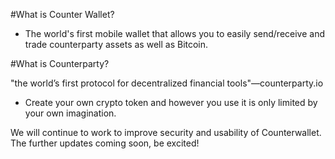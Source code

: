 #What is Counter Wallet?
- The world's first mobile wallet that allows you to easily send/receive and trade counterparty assets as well as Bitcoin.

#What is Counterparty?

"the world’s first protocol for decentralized financial tools"―counterparty.io
- Create your own crypto token and however you use it is only limited by your own imagination.

We will continue to work to improve security and usability of Counterwallet. The further updates coming soon, be excited!
